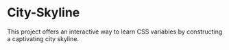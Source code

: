 # City-Skyline
This project offers an interactive way to learn CSS variables by constructing a captivating city skyline.

